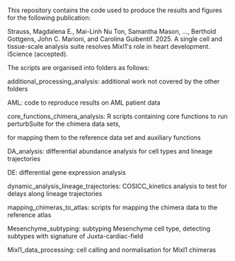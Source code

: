 This repository contains the code used to produce the results and figures for the following publication:


Strauss, Magdalena E., Mai-Linh Nu Ton, Samantha Mason, ..., Berthold Gottgens, John C. Marioni, and Carolina Guibentif. 2025. 
A single cell and tissue-scale analysis suite resolves Mixl1's role in heart development. iScience (accepted).


The scripts are organised into folders as follows:


additional_processing_analysis: additional work not covered by the other folders

AML: code to reproduce results on AML patient data 

core_functions_chimera_analysis: R scripts containing core functions to run perturbSuite for the chimera data sets, 

for mapping them to the reference data set and auxiliary functions

DA_analysis:  differential abundance analysis for cell types and lineage trajectories

DE: differential gene expression analysis

dynamic_analysis_lineage_trajectories: COSICC_kinetics analysis to test for delays along lineage trajectories

mapping_chimeras_to_atlas: scripts for mapping the chimera data to the reference atlas

Mesenchyme_subtyping: subtyping Mesenchyme cell type, detecting subtypes with signature of Juxta-cardiac-field

Mixl1_data_processing: cell calling and normalisation for Mixl1 chimeras
